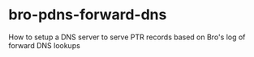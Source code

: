 bro-pdns-forward-dns
====================

How to setup a DNS server to serve PTR records based on Bro's log of forward DNS lookups